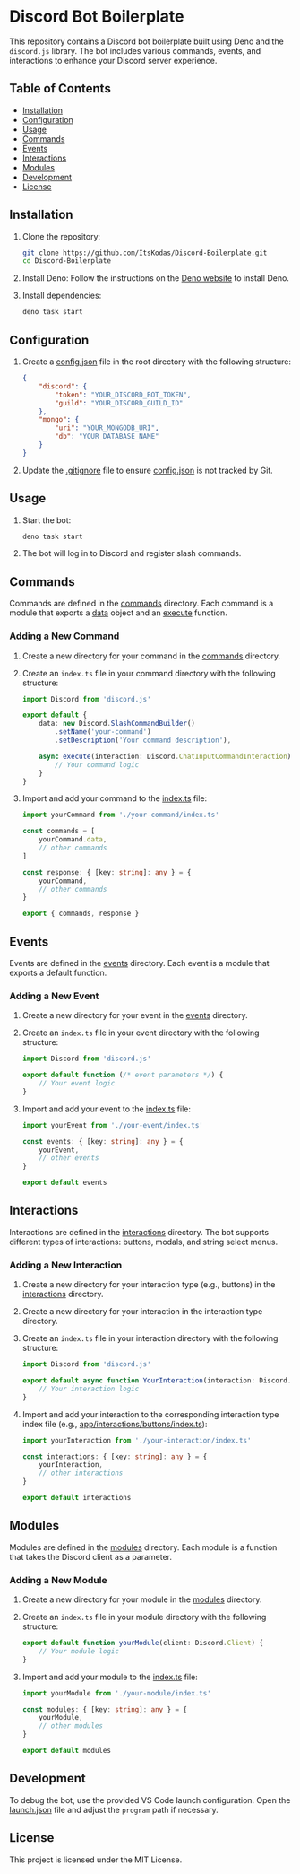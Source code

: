 # Discord Bot Boilerplate

This repository contains a Discord bot boilerplate built using Deno and the `discord.js` library. The bot includes various commands, events, and interactions to enhance your Discord server experience.

## Table of Contents

- [Installation](#installation)
- [Configuration](#configuration)
- [Usage](#usage)
- [Commands](#commands)
- [Events](#events)
- [Interactions](#interactions)
- [Modules](#modules)
- [Development](#development)
- [License](#license)

## Installation

1. Clone the repository:
    ```sh
    git clone https://github.com/ItsKodas/Discord-Boilerplate.git
    cd Discord-Boilerplate
    ```

2. Install Deno:
    Follow the instructions on the [Deno website](https://deno.land/#installation) to install Deno.

3. Install dependencies:
    ```sh
    deno task start
    ```

## Configuration

1. Create a [config.json](http://_vscodecontentref_/0) file in the root directory with the following structure:
    ```json
    {
        "discord": {
            "token": "YOUR_DISCORD_BOT_TOKEN",
            "guild": "YOUR_DISCORD_GUILD_ID"
        },
        "mongo": {
            "uri": "YOUR_MONGODB_URI",
            "db": "YOUR_DATABASE_NAME"
        }
    }
    ```

2. Update the [.gitignore](http://_vscodecontentref_/1) file to ensure [config.json](http://_vscodecontentref_/2) is not tracked by Git.

## Usage

1. Start the bot:
    ```sh
    deno task start
    ```

2. The bot will log in to Discord and register slash commands.

## Commands

Commands are defined in the [commands](http://_vscodecontentref_/3) directory. Each command is a module that exports a [data](http://_vscodecontentref_/4) object and an [execute](http://_vscodecontentref_/5) function.

### Adding a New Command

1. Create a new directory for your command in the [commands](http://_vscodecontentref_/6) directory.
2. Create an `index.ts` file in your command directory with the following structure:
    ```ts
    import Discord from 'discord.js'

    export default {
        data: new Discord.SlashCommandBuilder()
            .setName('your-command')
            .setDescription('Your command description'),

        async execute(interaction: Discord.ChatInputCommandInteraction) {
            // Your command logic
        }
    }
    ```

3. Import and add your command to the [index.ts](http://_vscodecontentref_/7) file:
    ```ts
    import yourCommand from './your-command/index.ts'

    const commands = [
        yourCommand.data,
        // other commands
    ]

    const response: { [key: string]: any } = {
        yourCommand,
        // other commands
    }

    export { commands, response }
    ```

## Events

Events are defined in the [events](http://_vscodecontentref_/8) directory. Each event is a module that exports a default function.

### Adding a New Event

1. Create a new directory for your event in the [events](http://_vscodecontentref_/9) directory.
2. Create an `index.ts` file in your event directory with the following structure:
    ```ts
    import Discord from 'discord.js'

    export default function (/* event parameters */) {
        // Your event logic
    }
    ```

3. Import and add your event to the [index.ts](http://_vscodecontentref_/10) file:
    ```ts
    import yourEvent from './your-event/index.ts'

    const events: { [key: string]: any } = {
        yourEvent,
        // other events
    }

    export default events
    ```

## Interactions

Interactions are defined in the [interactions](http://_vscodecontentref_/11) directory. The bot supports different types of interactions: buttons, modals, and string select menus.

### Adding a New Interaction

1. Create a new directory for your interaction type (e.g., buttons) in the [interactions](http://_vscodecontentref_/12) directory.
2. Create a new directory for your interaction in the interaction type directory.
3. Create an `index.ts` file in your interaction directory with the following structure:
    ```ts
    import Discord from 'discord.js'

    export default async function YourInteraction(interaction: Discord.Interaction, args: string[]) {
        // Your interaction logic
    }
    ```

4. Import and add your interaction to the corresponding interaction type index file (e.g., [app/interactions/buttons/index.ts](http://_vscodecontentref_/13)):
    ```ts
    import yourInteraction from './your-interaction/index.ts'

    const interactions: { [key: string]: any } = {
        yourInteraction,
        // other interactions
    }

    export default interactions
    ```

## Modules

Modules are defined in the [modules](http://_vscodecontentref_/14) directory. Each module is a function that takes the Discord client as a parameter.

### Adding a New Module

1. Create a new directory for your module in the [modules](http://_vscodecontentref_/15) directory.
2. Create an `index.ts` file in your module directory with the following structure:
    ```ts
    export default function yourModule(client: Discord.Client) {
        // Your module logic
    }
    ```

3. Import and add your module to the [index.ts](http://_vscodecontentref_/16) file:
    ```ts
    import yourModule from './your-module/index.ts'

    const modules: { [key: string]: any } = {
        yourModule,
        // other modules
    }

    export default modules
    ```

## Development

To debug the bot, use the provided VS Code launch configuration. Open the [launch.json](http://_vscodecontentref_/17) file and adjust the `program` path if necessary.

## License

This project is licensed under the MIT License.